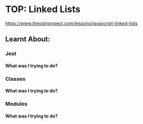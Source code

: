 # TOP: Linked Lists

https://www.theodinproject.com/lessons/javascript-linked-lists

## Learnt About:

### Jest

#### What was I trying to do?

### Classes

#### What was I trying to do?

### Modules

#### What was I trying to do?
